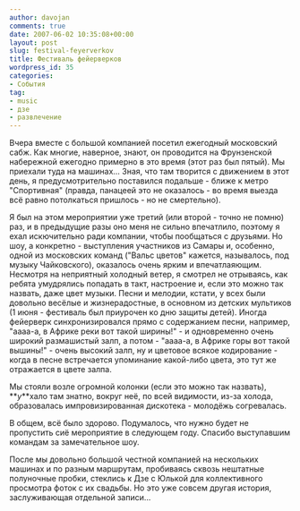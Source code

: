 ```yaml
---
author: davojan
comments: true
date: 2007-06-02 10:35:08+00:00
layout: post
slug: festival-feyerverkov
title: Фестиваль фейерверков
wordpress_id: 35
categories:
- События
tag:
- music
- дзе
- развлечение
---
```


Вчера вместе с большой компанией посетил ежегодный московский сабж. Как многие, наверное, знают, он
проводится на Фрунзенской набережной ежегодно примерно в это время (этот раз был пятый). Мы
приехали туда на машинах... Зная, что там творится с движением в этот день, я предусмотрительно
поставился подальше - ближе к метро "Спортивная" (правда, панацеей это не оказалось - во время
выезда всё равно потолкаться пришлось - но не смертельно).

Я был на этом мероприятии уже третий (или второй - точно не помню) раз, и в предыдущие разы оно
меня не сильно впечатлило, поэтому я ехал искючительно ради компании, чтобы пообщаться с друзьями.
Но шоу, а конкретно - выступления участников из Самары и, особенно, одной из московских команд
("Вальс цветов" кажется, называлось, под музыку Чайковского), оказалось очень ярким и
впечатлаяющим. Несмотря на неприятный холодный ветер, я смотрел не отрываясь, как ребята умудрялись
попадать в такт, настроение и, если это можно так назвать, даже цвет музыки. Песни и мелодии,
кстати, у всех были довольно весёлые и жизнерадостные, в основном из детских мультиков (1 июня -
фестиваль был приурочен ко дню защиты детей). Иногда фейерверк синхронизировался прямо с
содержанием песни, например, "аааа-а, в Африке реки вот такой ширины!" - и одновременно очень
широкий размашистый залп, а потом - "аааа-а, в Африке горы вот такой вышины!" - очень высокий залп,
ну и цветовое всякое кодирование - когда в песне встречается упоминание какой-либо цвета, это тут
же отражается в цвете залпа.

Мы стояли возле огромной колонки (если это можно так назвать), **_у_**хало там знатно, вокруг неё,
по всей видимости, из-за холода, образовалась импровизированная дискотека - молодёжь согревалась.

В общем, всё было здорово. Подумалось, что нужно будет не пропустить сиё мероприятие в следующем
году. Спасибо выступавшим командам за замечательное шоу.

После мы довольно большой честной компанией на нескольких машинах и по разным маршрутам, пробиваясь
сквозь нештатные полуночные пробки, стеклись к Дзе с Юлькой для коллективного просмотра фоток с их
свадьбы. Но это уже совсем другая история, заслуживающая отдельной записи...
